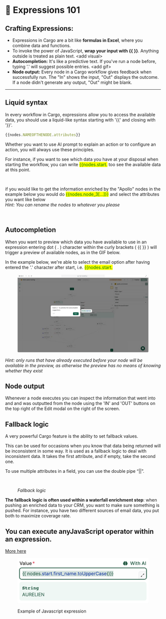 # 🧢 Expressions 101

## **Crafting Expressions:**

* Expressions in Cargo are a bit like **formulas in Excel**, where you combine data and functions.
* To invoke the power of JavaScript, **wrap your input with \{{ \}}**. Anything outside is treated as plain text. \<add visual>
* **Autocompletion:** It's like a predictive text. If you've run a node before, typing '.' will suggest possible entries. \<add gif>
* **Node output:** Every node in a Cargo workflow gives feedback when successfully run. The  "In" shows the input, "Out" displays the outcome. If a node didn't generate any output, "Out" might be blank.

***

## Liquid syntax

In every workflow in Cargo, expressions allow you to access the available data, you should use a liquid-like syntax starting with '\{{' and closing with '\}}'.&#x20;

```javascript
{{nodes.NAMEOFTHENODE.attributes}}
```

Whether you want to use AI prompt to explain an action or to configure an action, you will always use these principles.&#x20;

For instance, if you want to see which data you have at your disposal when starting the workflow, you can write <mark style="color:green;">\{{nodes.start.</mark> too see the available data at this point.&#x20;

<figure><img src="../../.gitbook/assets/Capture d’écran 2023-05-08 à 15.44.21.png" alt=""><figcaption></figcaption></figure>

if you would like to get the information enriched by the "Apollo" nodes in the example below you would do <mark style="color:green;">\{{nodes.node\_3\[...]\}}</mark> and select the attributes you want like below\
_Hint: You can rename the nodes to whatever you please_

<figure><img src="../../.gitbook/assets/Capture d’écran 2023-05-08 à 15.50.12.png" alt=""><figcaption></figcaption></figure>

## Autocompletion

When you want to preview which data you have available to use in an expression entering dot ( . ) character within the curly brackets ( \{{ \}} ) will trigger a preview of available nodes, as in the GIF below.

In the example below, we're able to select the email option after having entered the '.' character after start, i.e. <mark style="color:green;">\{{nodes.start.</mark>

<figure><img src="../../.gitbook/assets/Autocomplete (2) (1).gif" alt=""><figcaption></figcaption></figure>

_Hint: only runs that have already executed before your node will be available in the preview, as otherwise the preview has no means of knowing whether they exist_



## Node output

Whenever a node executes you can inspect the information that went into and and was outputted from the node using the 'IN' and 'OUT' buttons on the top right of the Edit modal on the right of the screen.



## Fallback logic

A very powerful Cargo feature is the ability to set fallback values.

This can be used for occasions when you know that data being returned will be inconsistent in some way. It is used as a fallback logic to deal with inconsistent data. It takes the first attribute, and if empty, take the second one.

To use multiple attributes in a field, you can use the double pipe “||”.&#x20;

<figure><img src="../../.gitbook/assets/Capture d’écran 2023-05-08 à 15.57.54.png" alt=""><figcaption><p><em>Fallback logic</em></p></figcaption></figure>



**The fallback logic is often used within a waterfall enrichment step**: when pushing an enriched data to your CRM, you want to make sure something is pushed. For instance, you have two different sources of email data, you put both to maximize coverage rate.



##

##

##

##

##

## You can execute anyJavaScript operator within an expression.

[More here](https://docs.getcargo.io/expressions/expressions-101/javascript-snippets)

<figure><img src="../../.gitbook/assets/Screenshot 2023-05-08 at 7.58.35 PM.png" alt=""><figcaption><p>Example of Javascript expression</p></figcaption></figure>





